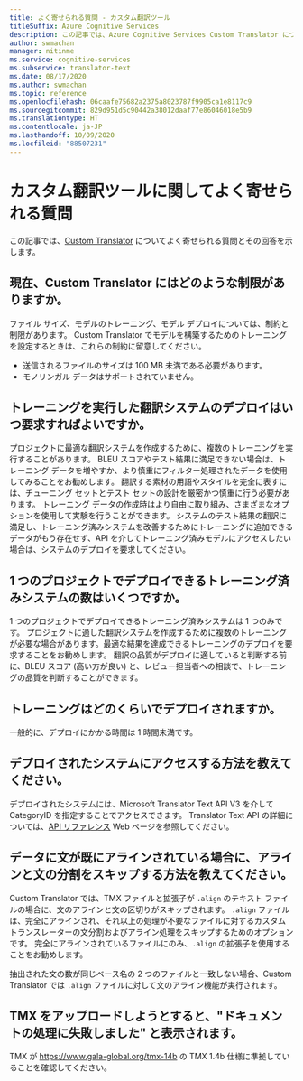 ```yaml
---
title: よく寄せられる質問 - カスタム翻訳ツール
titleSuffix: Azure Cognitive Services
description: この記事では、Azure Cognitive Services Custom Translator についてよく寄せられる質問とその回答を示します。
author: swmachan
manager: nitinme
ms.service: cognitive-services
ms.subservice: translator-text
ms.date: 08/17/2020
ms.author: swmachan
ms.topic: reference
ms.openlocfilehash: 06caafe75682a2375a8023787f9905ca1e8117c9
ms.sourcegitcommit: 829d951d5c90442a38012daaf77e86046018e5b9
ms.translationtype: HT
ms.contentlocale: ja-JP
ms.lasthandoff: 10/09/2020
ms.locfileid: "88507231"
---
```

# <a name="custom-translator-frequently-asked-questions"></a>カスタム翻訳ツールに関してよく寄せられる質問

この記事では、[Custom Translator](https://portal.customtranslator.azure.ai) についてよく寄せられる質問とその回答を示します。

## <a name="what-are-the-current-restrictions-in-custom-translator"></a>現在、Custom Translator にはどのような制限がありますか。

ファイル サイズ、モデルのトレーニング、モデル デプロイについては、制約と制限があります。 Custom Translator でモデルを構築するためのトレーニングを設定するときは、これらの制約に留意してください。

- 送信されるファイルのサイズは 100 MB 未満である必要があります。
- モノリンガル データはサポートされていません。

## <a name="when-should-i-request-deployment-for-a-translation-system-that-has-been-trained"></a>トレーニングを実行した翻訳システムのデプロイはいつ要求すればよいですか。

プロジェクトに最適な翻訳システムを作成するために、複数のトレーニングを実行することがあります。 BLEU スコアやテスト結果に満足できない場合は、トレーニング データを増やすか、より慎重にフィルター処理されたデータを使用してみることをお勧めします。 翻訳する素材の用語やスタイルを完全に表すには、チューニング セットとテスト セットの設計を厳密かつ慎重に行う必要があります。 トレーニング データの作成時はより自由に取り組み、さまざまなオプションを使用して実験を行うことができます。 システムのテスト結果の翻訳に満足し、トレーニング済みシステムを改善するためにトレーニングに追加できるデータがもう存在せず、API を介してトレーニング済みモデルにアクセスしたい場合は、システムのデプロイを要求してください。

## <a name="how-many-trained-systems-can-be-deployed-in-a-project"></a>1 つのプロジェクトでデプロイできるトレーニング済みシステムの数はいくつですか。

1 つのプロジェクトでデプロイできるトレーニング済みシステムは 1 つのみです。 プロジェクトに適した翻訳システムを作成するために複数のトレーニングが必要な場合があります。最適な結果を達成できるトレーニングのデプロイを要求することをお勧めします。 翻訳の品質がデプロイに適していると判断する前に、BLEU スコア (高い方が良い) と、レビュー担当者への相談で、トレーニングの品質を判断することができます。

## <a name="when-can-i-expect-my-trainings-to-be-deployed"></a>トレーニングはどのくらいでデプロイされますか。

一般的に、デプロイにかかる時間は 1 時間未満です。

## <a name="how-do-you-access-a-deployed-system"></a>デプロイされたシステムにアクセスする方法を教えてください。

デプロイされたシステムには、Microsoft Translator Text API V3 を介して CategoryID を指定することでアクセスできます。 Translator Text API の詳細については、[API リファレンス](https://docs.microsoft.com/azure/cognitive-services/translator/reference/v3-0-reference) Web ページを参照してください。

## <a name="how-do-i-skip-alignment-and-sentence-breaking-if-my-data-is-already-sentence-aligned"></a>データに文が既にアラインされている場合に、アラインと文の分割をスキップする方法を教えてください。

Custom Translator では、TMX ファイルと拡張子が `.align` のテキスト ファイルの場合に、文のアラインと文の区切りがスキップされます。 `.align` ファイルは、完全にアラインされ、それ以上の処理が不要なファイルに対するカスタム トランスレーターの文分割およびアライン処理をスキップするためのオプションです。 完全にアラインされているファイルにのみ、`.align` の拡張子を使用することをお勧めします。

抽出された文の数が同じベース名の 2 つのファイルと一致しない場合、Custom Translator では `.align` ファイルに対して文のアライン機能が実行されます。

## <a name="i-tried-uploading-my-tmx-but-it-says-document-processing-failed"></a>TMX をアップロードしようとすると、"ドキュメントの処理に失敗しました" と表示されます。


TMX が <https://www.gala-global.org/tmx-14b> の TMX 1.4b 仕様に準拠していることを確認してください。
